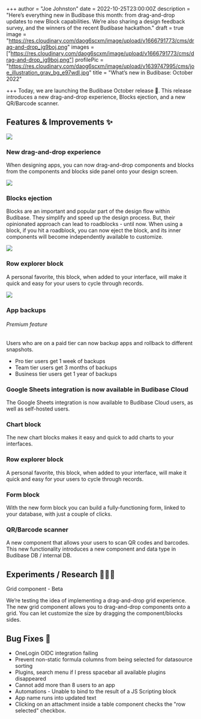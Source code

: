 +++
author = "Joe Johnston"
date = 2022-10-25T23:00:00Z
description = "Here’s everything new in Budibase this month: from drag-and-drop updates to new Block capabilities. We’re also sharing a design feedback survey, and the winners of the recent Budibase hackathon."
draft = true
image = "https://res.cloudinary.com/daog6scxm/image/upload/v1666791773/cms/drag-and-drop_jg9boj.png"
images = ["https://res.cloudinary.com/daog6scxm/image/upload/v1666791773/cms/drag-and-drop_jg9boj.png"]
profilePic = "https://res.cloudinary.com/daog6scxm/image/upload/v1639747995/cms/joe_illustration_gray_bg_e97wdl.jpg"
title = "What’s new in Budibase: October 2022"

+++
Today, we are launching the Budibase October release 🎉. This release introduces a new drag-and-drop experience, Blocks ejection, and a new QR/Barcode scanner.

## Features & Improvements ✨

![](https://res.cloudinary.com/daog6scxm/image/upload/v1666791773/cms/drag-and-drop_jg9boj.png)

### New drag-and-drop experience

When designing apps, you can now drag-and-drop components and blocks from the components and blocks side panel onto your design screen.

![](https://res.cloudinary.com/daog6scxm/image/upload/v1666791902/cms/Block-ejection_sjx8vh.png)

### Blocks ejection

Blocks are an important and popular part of the design flow within Budibase. They simplify and speed up the design process. But, their opinionated approach can lead to roadblocks - until now. When using a block, if you hit a roadblock, you can now eject the block, and its inner components will become independently available to customize.

![](https://res.cloudinary.com/daog6scxm/image/upload/v1666791947/cms/row-explorer_tsdci6.png)

### Row explorer block

A personal favorite, this block, when added to your interface, will make it quick and easy for your users to cycle through records.

![](https://res.cloudinary.com/daog6scxm/image/upload/v1666792090/cms/backups_ynlpls.png)

### App backups

###### Premium feature

Users who are on a paid tier can now backup apps and rollback to different snapshots.

* Pro tier users get 1 week of backups
* Team tier users get 3 months of backups
* Business tier users get 1 year of backups

### Google Sheets integration is now available in Budibase Cloud

The Google Sheets integration is now available to Budibase Cloud users, as well as self-hosted users.

### Chart block

The new chart blocks makes it easy and quick to add charts to your interfaces.

### Row explorer block

A personal favorite, this block, when added to your interface, will make it quick and easy for your users to cycle through records.

### Form block

With the new form block you can build a fully-functioning form, linked to your database, with just a couple of clicks.

### QR/Barcode scanner

A new component that allows your users to scan QR codes and barcodes. This new functionality introduces a new component and data type in Budibase DB / internal DB.

## Experiments / Research 👩🏻‍🔬

Grid component - Beta

We’re testing the idea of implementing a drag-and-drop grid experience. The new grid component allows you to drag-and-drop components onto a grid. You can let customize the size by dragging the component/blocks sides.

## Bug Fixes 🐛

* OneLogin OIDC integration failing
* Prevent non-static formula columns from being selected for datasource sorting
* Plugins, search menu if I press spacebar all available plugins disappeared
* Cannot add more than 8 users to an app
* Automations - Unable to bind to the result of a JS Scripting block
* App name runs into updated text
* Clicking on an attachment inside a table component checks the "row selected" checkbox.